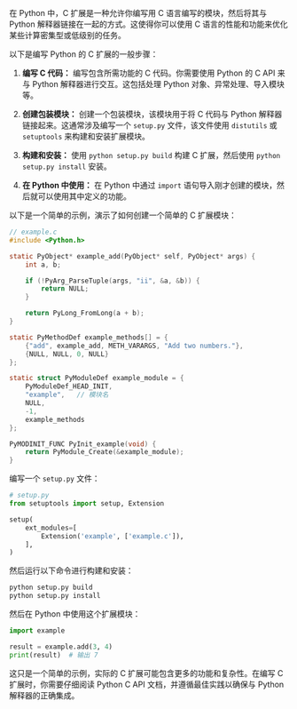 在 Python 中，C 扩展是一种允许你编写用 C 语言编写的模块，然后将其与 Python 解释器链接在一起的方式。这使得你可以使用 C 语言的性能和功能来优化某些计算密集型或低级别的任务。

以下是编写 Python 的 C 扩展的一般步骤：

1. **编写 C 代码：**
   编写包含所需功能的 C 代码。你需要使用 Python 的 C API 来与 Python 解释器进行交互。这包括处理 Python 对象、异常处理、导入模块等。

2. **创建包装模块：**
   创建一个包装模块，该模块用于将 C 代码与 Python 解释器链接起来。这通常涉及编写一个 `setup.py` 文件，该文件使用 `distutils` 或 `setuptools` 来构建和安装扩展模块。

3. **构建和安装：**
   使用 `python setup.py build` 构建 C 扩展，然后使用 `python setup.py install` 安装。

4. **在 Python 中使用：**
   在 Python 中通过 `import` 语句导入刚才创建的模块，然后就可以使用其中定义的功能。

以下是一个简单的示例，演示了如何创建一个简单的 C 扩展模块：

```c
// example.c
#include <Python.h>

static PyObject* example_add(PyObject* self, PyObject* args) {
    int a, b;

    if (!PyArg_ParseTuple(args, "ii", &a, &b)) {
        return NULL;
    }

    return PyLong_FromLong(a + b);
}

static PyMethodDef example_methods[] = {
    {"add", example_add, METH_VARARGS, "Add two numbers."},
    {NULL, NULL, 0, NULL}
};

static struct PyModuleDef example_module = {
    PyModuleDef_HEAD_INIT,
    "example",   // 模块名
    NULL,
    -1,
    example_methods
};

PyMODINIT_FUNC PyInit_example(void) {
    return PyModule_Create(&example_module);
}
```

编写一个 `setup.py` 文件：

```python
# setup.py
from setuptools import setup, Extension

setup(
    ext_modules=[
        Extension('example', ['example.c']),
    ],
)
```

然后运行以下命令进行构建和安装：

```bash
python setup.py build
python setup.py install
```

然后在 Python 中使用这个扩展模块：

```python
import example

result = example.add(3, 4)
print(result)  # 输出 7
```

这只是一个简单的示例，实际的 C 扩展可能包含更多的功能和复杂性。在编写 C 扩展时，你需要仔细阅读 Python C API 文档，并遵循最佳实践以确保与 Python 解释器的正确集成。